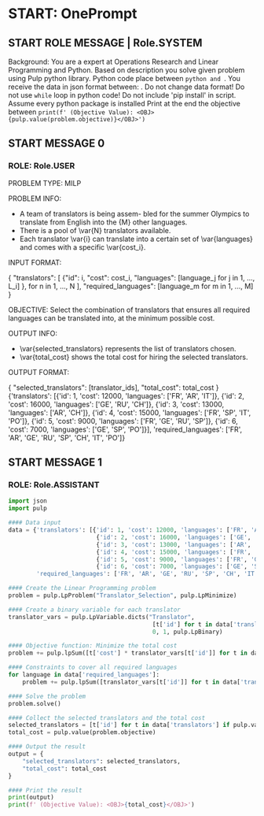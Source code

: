# START: OnePrompt 
## START ROLE MESSAGE | Role.SYSTEM 
Background: You are a expert at Operations Research and Linear Programming and Python. Based on description you solve given problem using Pulp python library. Python code place between ```python and ```. You receive the data in json format between: <DATA></DATA>. Do not change data format! Do not use `while` loop in python code! Do not include 'pip install' in script. Assume every python package is installed Print at the end the objective between <OBJ></OBJ> `print(f' (Objective Value): <OBJ>{pulp.value(problem.objective)}</OBJ>')`  
## START MESSAGE 0 
### ROLE: Role.USER
<DESCRIPTION>
PROBLEM TYPE: MILP

PROBLEM INFO:

- A team of translators is being assem- bled for the summer Olympics to translate from English into the \{M} other languages.
- There is a pool of \var{N} translators available.
- Each translator \var{i} can translate into a certain set of \var{languages} and comes with a specific \var{cost_i}.

INPUT FORMAT: 

{
"translators": [
        {"id": i, 
         "cost": cost_i,
         "languages": [language_j for j in 1, ..., L_i]
        },
        for n in 1, ..., N
    ],
    "required_languages": [language_m for m in 1, ..., M]
}

OBJECTIVE: Select the combination of translators that ensures all required languages can be translated into, at the minimum possible cost.

OUTPUT INFO:

- \var{selected_translators} represents the list of translators chosen.
- \var{total_cost} shows the total cost for hiring the selected translators.

OUTPUT FORMAT:

{
    "selected_translators": [translator_ids],
    "total_cost": total_cost
}
</DESCRIPTION>
<DATA>
{'translators': [{'id': 1, 'cost': 12000, 'languages': ['FR', 'AR', 'IT']}, {'id': 2, 'cost': 16000, 'languages': ['GE', 'RU', 'CH']}, {'id': 3, 'cost': 13000, 'languages': ['AR', 'CH']}, {'id': 4, 'cost': 15000, 'languages': ['FR', 'SP', 'IT', 'PO']}, {'id': 5, 'cost': 9000, 'languages': ['FR', 'GE', 'RU', 'SP']}, {'id': 6, 'cost': 7000, 'languages': ['GE', 'SP', 'PO']}], 'required_languages': ['FR', 'AR', 'GE', 'RU', 'SP', 'CH', 'IT', 'PO']}</DATA>


## START MESSAGE 1 
### ROLE: Role.ASSISTANT
```python
import json
import pulp

#### Data input
data = {'translators': [{'id': 1, 'cost': 12000, 'languages': ['FR', 'AR', 'IT']}, 
                         {'id': 2, 'cost': 16000, 'languages': ['GE', 'RU', 'CH']}, 
                         {'id': 3, 'cost': 13000, 'languages': ['AR', 'CH']}, 
                         {'id': 4, 'cost': 15000, 'languages': ['FR', 'SP', 'IT', 'PO']}, 
                         {'id': 5, 'cost': 9000, 'languages': ['FR', 'GE', 'RU', 'SP']}, 
                         {'id': 6, 'cost': 7000, 'languages': ['GE', 'SP', 'PO']}], 
        'required_languages': ['FR', 'AR', 'GE', 'RU', 'SP', 'CH', 'IT', 'PO']}

#### Create the Linear Programming problem
problem = pulp.LpProblem("Translator_Selection", pulp.LpMinimize)

#### Create a binary variable for each translator
translator_vars = pulp.LpVariable.dicts("Translator", 
                                         [t['id'] for t in data['translators']], 
                                         0, 1, pulp.LpBinary)

#### Objective function: Minimize the total cost
problem += pulp.lpSum([t['cost'] * translator_vars[t['id']] for t in data['translators']])

#### Constraints to cover all required languages
for language in data['required_languages']:
    problem += pulp.lpSum([translator_vars[t['id']] for t in data['translators'] if language in t['languages']]) >= 1

#### Solve the problem
problem.solve()

#### Collect the selected translators and the total cost
selected_translators = [t['id'] for t in data['translators'] if pulp.value(translator_vars[t['id']]) == 1]
total_cost = pulp.value(problem.objective)

#### Output the result
output = {
    "selected_translators": selected_translators,
    "total_cost": total_cost
}

#### Print the result
print(output)
print(f' (Objective Value): <OBJ>{total_cost}</OBJ>')
```

